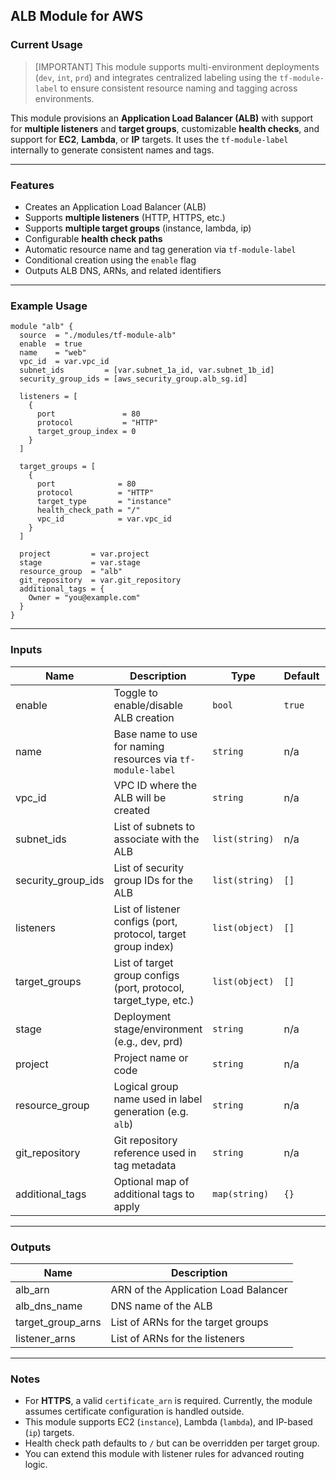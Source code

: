 ## ALB Module for AWS

### Current Usage

> [IMPORTANT] This module supports multi-environment deployments (`dev`, `int`, `prd`) and integrates centralized labeling using the `tf-module-label` to ensure consistent resource naming and tagging across environments.

This module provisions an **Application Load Balancer (ALB)** with support for **multiple listeners** and **target groups**, customizable **health checks**, and support for **EC2**, **Lambda**, or **IP** targets. It uses the `tf-module-label` internally to generate consistent names and tags.

---

### Features

- Creates an Application Load Balancer (ALB)
- Supports **multiple listeners** (HTTP, HTTPS, etc.)
- Supports **multiple target groups** (instance, lambda, ip)
- Configurable **health check paths**
- Automatic resource name and tag generation via `tf-module-label`
- Conditional creation using the `enable` flag
- Outputs ALB DNS, ARNs, and related identifiers

---

### Example Usage

```hcl
module "alb" {
  source  = "./modules/tf-module-alb"
  enable  = true
  name    = "web"
  vpc_id  = var.vpc_id
  subnet_ids         = [var.subnet_1a_id, var.subnet_1b_id]
  security_group_ids = [aws_security_group.alb_sg.id]

  listeners = [
    {
      port               = 80
      protocol           = "HTTP"
      target_group_index = 0
    }
  ]

  target_groups = [
    {
      port              = 80
      protocol          = "HTTP"
      target_type       = "instance"
      health_check_path = "/"
      vpc_id            = var.vpc_id
    }
  ]

  project         = var.project
  stage           = var.stage
  resource_group  = "alb"
  git_repository  = var.git_repository
  additional_tags = {
    Owner = "you@example.com"
  }
}
```

---

### Inputs

| Name                | Description                                                           | Type             | Default     | Required |
|---------------------|------------------------------------------------------------------------|------------------|-------------|:--------:|
| enable              | Toggle to enable/disable ALB creation                                 | `bool`           | `true`      | no       |
| name                | Base name to use for naming resources via `tf-module-label`           | `string`         | n/a         | yes      |
| vpc_id              | VPC ID where the ALB will be created                                  | `string`         | n/a         | yes      |
| subnet_ids          | List of subnets to associate with the ALB                             | `list(string)`   | n/a         | yes      |
| security_group_ids  | List of security group IDs for the ALB                                | `list(string)`   | `[]`        | no       |
| listeners           | List of listener configs (port, protocol, target group index)         | `list(object)`   | `[]`        | yes      |
| target_groups       | List of target group configs (port, protocol, target_type, etc.)      | `list(object)`   | `[]`        | yes      |
| stage               | Deployment stage/environment (e.g., dev, prd)                         | `string`         | n/a         | yes      |
| project             | Project name or code                                                  | `string`         | n/a         | yes      |
| resource_group      | Logical group name used in label generation (e.g. `alb`)              | `string`         | n/a         | yes      |
| git_repository      | Git repository reference used in tag metadata                         | `string`         | n/a         | yes      |
| additional_tags     | Optional map of additional tags to apply                              | `map(string)`    | `{}`        | no       |

---

### Outputs

| Name               | Description                         |
|--------------------|-------------------------------------|
| alb_arn            | ARN of the Application Load Balancer |
| alb_dns_name       | DNS name of the ALB                 |
| target_group_arns  | List of ARNs for the target groups  |
| listener_arns      | List of ARNs for the listeners      |

---
### Notes

- For **HTTPS**, a valid `certificate_arn` is required. Currently, the module assumes certificate configuration is handled outside.
- This module supports EC2 (`instance`), Lambda (`lambda`), and IP-based (`ip`) targets.
- Health check path defaults to `/` but can be overridden per target group.
- You can extend this module with listener rules for advanced routing logic.
